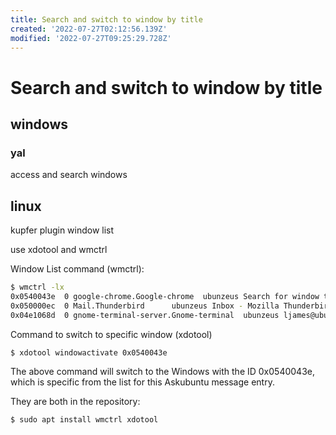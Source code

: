 ```yaml
---
title: Search and switch to window by title
created: '2022-07-27T02:12:56.139Z'
modified: '2022-07-27T09:25:29.728Z'
---
```


# Search and switch to window by title

## windows

### yal

access and search windows

## linux

kupfer plugin window list

use xdotool and wmctrl

Window List command (wmctrl):
```bash
$ wmctrl -lx
0x0540043e  0 google-chrome.Google-chrome  ubunzeus Search for window title? - Ask Ubuntu - Google Chrome
0x050000ec  0 Mail.Thunderbird      ubunzeus Inbox - Mozilla Thunderbird
0x04e1068d  0 gnome-terminal-server.Gnome-terminal  ubunzeus ljames@ubunzeus: ~
```
Command to switch to specific window (xdotool)
```bash
$ xdotool windowactivate 0x0540043e
```
The above command will switch to the Windows with the ID 0x0540043e, which is specific from the list for this Askubuntu message entry.

They are both in the repository:
```bash
$ sudo apt install wmctrl xdotool
```

